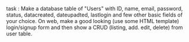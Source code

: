 task : Make a database table of "Users" with ID, name, email, password, status, datacreated, dateupadted, lastlogin and few other basic fields of your choice. 
On web, make a good looking (use some HTML template) login/signup form and then show a CRUD (listing, add. edit, delete) from user table.


